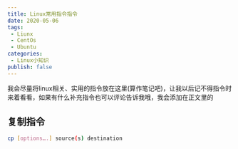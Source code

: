 ```yaml
---
title: Linux常用指令指令
date: 2020-05-06
tags:
 - Liunx
 - CentOs
 - Ubuntu
categories:
 - Linux小知识
publish: false
---
```


我会尽量将linux相关、实用的指令放在这里(算作笔记吧)，让我以后记不得指令时来着看看，如果有什么补充指令也可以评论告诉我哦，我会添加在正文里的

## 复制指令
```bash
cp [options….] source(s) destination
```